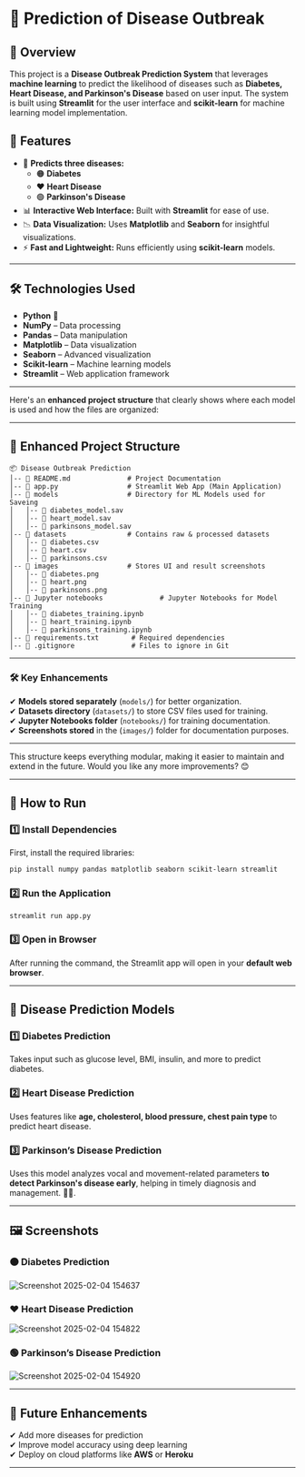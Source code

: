 # 🏥 Prediction of Disease Outbreak  

## 📌 Overview  
This project is a **Disease Outbreak Prediction System** that leverages **machine learning** to predict the likelihood of diseases such as **Diabetes, Heart Disease, and Parkinson's Disease** based on user input. The system is built using **Streamlit** for the user interface and **scikit-learn** for machine learning model implementation.

## 🚀 Features  
- 🏥 **Predicts three diseases:**  
  - 🟠 **Diabetes**  
  - ❤️ **Heart Disease**  
  - 🟢 **Parkinson's Disease**  
- 📊 **Interactive Web Interface:** Built with **Streamlit** for ease of use.  
- 📉 **Data Visualization:** Uses **Matplotlib** and **Seaborn** for insightful visualizations.  
- ⚡ **Fast and Lightweight:** Runs efficiently using **scikit-learn** models.  

---

## 🛠️ Technologies Used  
- **Python** 🐍  
- **NumPy** – Data processing  
- **Pandas** – Data manipulation  
- **Matplotlib** – Data visualization  
- **Seaborn** – Advanced visualization  
- **Scikit-learn** – Machine learning models  
- **Streamlit** – Web application framework  

---

Here's an **enhanced project structure** that clearly shows where each model is used and how the files are organized:  

---
## 📂 **Enhanced Project Structure**  
```
📦 Disease Outbreak Prediction  
│-- 📜 README.md              # Project Documentation  
│-- 📜 app.py                 # Streamlit Web App (Main Application)  
│-- 📂 models                 # Directory for ML Models used for Saveing
│   │-- 📜 diabetes_model.sav   
│   │-- 📜 heart_model.sav       
│   │-- 📜 parkinsons_model.sav  
│-- 📂 datasets               # Contains raw & processed datasets  
│   │-- 📜 diabetes.csv          
│   │-- 📜 heart.csv              
│   │-- 📜 parkinsons.csv        
│-- 📂 images                 # Stores UI and result screenshots  
│   │-- 📜 diabetes.png           
│   │-- 📜 heart.png             
│   │-- 📜 parkinsons.png        
│-- 📂 Jupyter notebooks              # Jupyter Notebooks for Model Training  
│   │-- 📜 diabetes_training.ipynb     
│   │-- 📜 heart_training.ipynb      
│   │-- 📜 parkinsons_training.ipynb   
│-- 📜 requirements.txt        # Required dependencies  
│-- 📜 .gitignore              # Files to ignore in Git  
```

---

### 🛠 **Key Enhancements**
✔ **Models stored separately** (`models/`) for better organization.  
✔ **Datasets directory** (`datasets/`) to store CSV files used for training.  
✔ **Jupyter Notebooks folder** (`notebooks/`) for training documentation.  
✔ **Screenshots stored** in the (`images/`) folder for documentation purposes.  

---

This structure keeps everything modular, making it easier to maintain and extend in the future. Would you like any more improvements? 😊

---

## 🎯 How to Run  
### 1️⃣ Install Dependencies  
First, install the required libraries:  
```bash
pip install numpy pandas matplotlib seaborn scikit-learn streamlit
```

### 2️⃣ Run the Application  
```bash
streamlit run app.py
```

### 3️⃣ Open in Browser  
After running the command, the Streamlit app will open in your **default web browser**.

---

## 🏥 Disease Prediction Models  
### **1️⃣ Diabetes Prediction**  
Takes input such as glucose level, BMI, insulin, and more to predict diabetes.  

### **2️⃣ Heart Disease Prediction**  
Uses features like **age, cholesterol, blood pressure, chest pain type** to predict heart disease.  

### **3️⃣ Parkinson’s Disease Prediction**  
Uses this model analyzes vocal and movement-related parameters **to detect Parkinson's disease early**, helping in timely diagnosis and management. 🚀🔬.  

---

## 🖼️ Screenshots  
### 🟠 **Diabetes Prediction**
![Screenshot 2025-02-04 154637](https://github.com/user-attachments/assets/0ca00345-135b-4a53-9fdb-ec01370e5aed)


### ❤️ **Heart Disease Prediction**
![Screenshot 2025-02-04 154822](https://github.com/user-attachments/assets/e9bd696e-5e96-42b6-98d7-5a7c114c466a)


### 🟢 **Parkinson’s Disease Prediction**
![Screenshot 2025-02-04 154920](https://github.com/user-attachments/assets/4a7fc94f-fdfe-4613-b95d-8402199c86f2)


---

## 📌 Future Enhancements  
✔ Add more diseases for prediction  
✔ Improve model accuracy using deep learning  
✔ Deploy on cloud platforms like **AWS** or **Heroku**  

---
